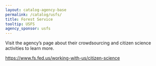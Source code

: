 ```yaml
---
layout: catalog-agency-base
permalink: /catalog/usfs/
title: Forest Service
tooltip: USFS
agency_sponsor: usfs
---
```


<p>Visit the agency’s page about their crowdsourcing and citizen science activities to learn more.</p>
<a href="https://www.fs.fed.us/working-with-us/citizen-science" target="blank" rel="noopener">https://www.fs.fed.us/working-with-us/citizen-science</a>